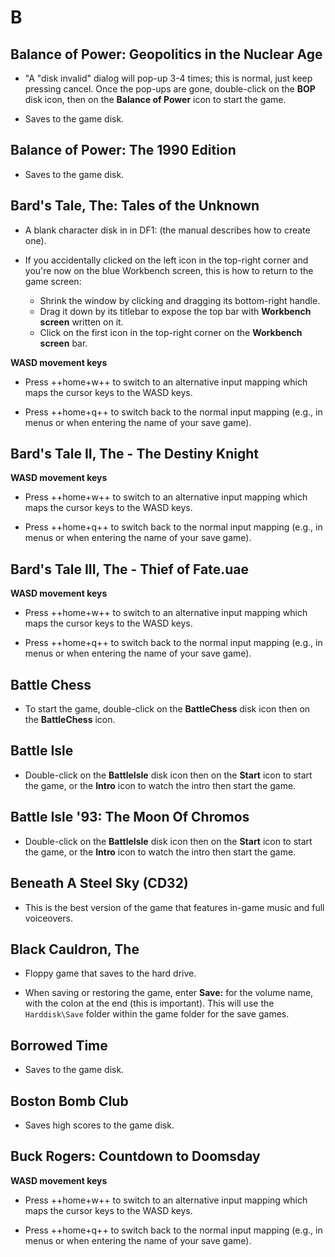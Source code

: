 # B

## Balance of Power: Geopolitics in the Nuclear Age

- "A "disk invalid" dialog will pop-up 3-4 times; this is normal, just keep
  pressing cancel. Once the pop-ups are gone, double-click on the **BOP** disk
  icon, then on the **Balance of Power** icon to start the game.

- Saves to the game disk.


## Balance of Power: The 1990 Edition

- Saves to the game disk.


## Bard's Tale, The: Tales of the Unknown

- A blank character disk in in DF1: (the manual describes how to create one).

- If you accidentally clicked on the left icon in the top-right corner and
  you're now on the blue Workbench screen, this is how to return to the game
  screen:

    - Shrink the window by clicking and dragging its bottom-right handle.
    - Drag it down by its titlebar to expose the top bar with **Workbench
      screen** written on it.
    - Click on the first icon in the top-right corner on the **Workbench screen** bar.

**WASD movement keys**

- Press ++home+w++ to switch to an alternative input mapping which maps the
  cursor keys to the WASD keys.

- Press ++home+q++ to switch back to the normal input mapping (e.g., in menus
  or when entering the name of your save game).


## Bard's Tale II, The - The Destiny Knight

**WASD movement keys**

- Press ++home+w++ to switch to an alternative input mapping which maps the
  cursor keys to the WASD keys.

- Press ++home+q++ to switch back to the normal input mapping (e.g., in menus
  or when entering the name of your save game).


## Bard's Tale III, The - Thief of Fate.uae

**WASD movement keys**

- Press ++home+w++ to switch to an alternative input mapping which maps the
  cursor keys to the WASD keys.

- Press ++home+q++ to switch back to the normal input mapping (e.g., in menus
  or when entering the name of your save game).


## Battle Chess

- To start the game, double-click on the **BattleChess** disk icon then on the
  **BattleChess** icon.


## Battle Isle

- Double-click on the **BattleIsle** disk icon then on the **Start** icon to
  start the game, or the **Intro** icon to watch the intro then start the
  game.


## Battle Isle '93: The Moon Of Chromos

- Double-click on the **BattleIsle** disk icon then on the **Start** icon to
  start the game, or the **Intro** icon to watch the intro then start the
  game.


## Beneath A Steel Sky (CD32)

- This is the best version of the game that features in-game music and full
  voiceovers.


## Black Cauldron, The

- Floppy game that saves to the hard drive.

- When saving or restoring the game, enter **Save:** for the volume name, with
  the colon at the end (this is important). This will use the `Harddisk\Save`
  folder within the game folder for the save games.


## Borrowed Time

- Saves to the game disk.


## Boston Bomb Club

- Saves high scores to the game disk.


## Buck Rogers: Countdown to Doomsday

**WASD movement keys**

- Press ++home+w++ to switch to an alternative input mapping which maps the
  cursor keys to the WASD keys.

- Press ++home+q++ to switch back to the normal input mapping (e.g., in menus
  or when entering the name of your save game).
